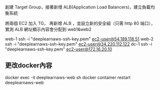 創建 Target Group，接著新增 ALB(Application Load Balancers)，建立負載均衡系統

將兩個 EC2 加入 TG，
再新增 ALB ，並設立新的安全組（只需 http 80 端口），
實測 ALB 網址顯示內容會分配到 web1&web2

web-1
ssh -i "deeplearnaws-ssh-key.pem" ec2-user@54.189.118.51
web-2
ssh -i "deeplearnaws-ssh-key.pem" ec2-user@34.220.112.122
dc-1
ssh -i "deeplearnaws-ssh-key.pem" ec2-user@172.16.20.10

## 更改docker內容
docker exec -it deeplearnaws-web sh
docker container restart deeplearnaws-web
